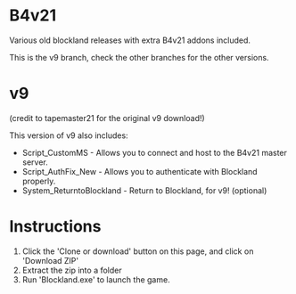 # B4v21
Various old blockland releases with extra B4v21 addons included.

This is the v9 branch, check the other branches for the other versions.

# v9

(credit to tapemaster21 for the original v9 download!)

This version of v9 also includes:
* Script_CustomMS - Allows you to connect and host to the B4v21 master server.
* Script_AuthFix_New - Allows you to authenticate with Blockland properly.
* System_ReturntoBlockland - Return to Blockland, for v9! (optional)

# Instructions
1) Click the 'Clone or download' button on this page, and click on 'Download ZIP'
2) Extract the zip into a folder
3) Run 'Blockland.exe' to launch the game.